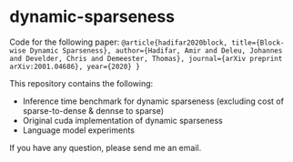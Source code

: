 # dynamic-sparseness

Code for the following paper:
`
@article{hadifar2020block,
  title={Block-wise Dynamic Sparseness},
  author={Hadifar, Amir and Deleu, Johannes and Develder, Chris and Demeester, Thomas},
  journal={arXiv preprint arXiv:2001.04686},
  year={2020}
}
`

This repository contains the following:

- Inference time benchmark for dynamic sparseness (excluding cost of sparse-to-dense & dennse to sparse)    
- Original cuda implementation of dynamic sparseness
- Language model experiments


If you have any question, please send me an email. 

